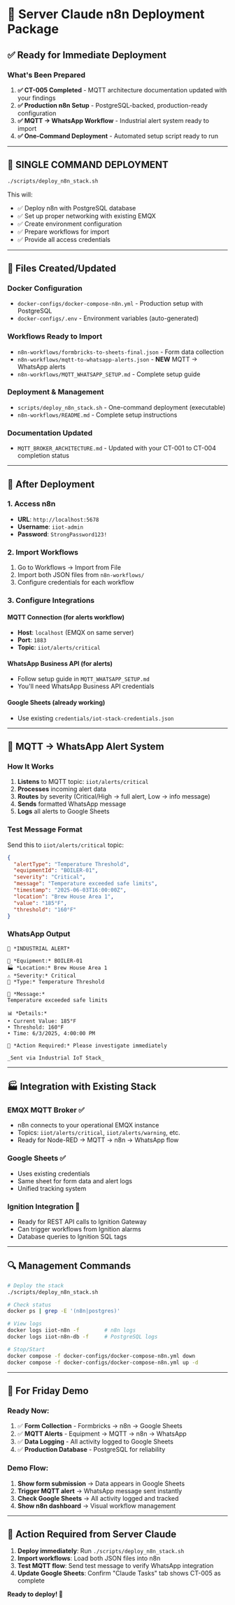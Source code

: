 # 🚀 Server Claude n8n Deployment Package

## ✅ Ready for Immediate Deployment

### What's Been Prepared
1. **✅ CT-005 Completed** - MQTT architecture documentation updated with your findings
2. **✅ Production n8n Setup** - PostgreSQL-backed, production-ready configuration
3. **✅ MQTT → WhatsApp Workflow** - Industrial alert system ready to import
4. **✅ One-Command Deployment** - Automated setup script ready to run

---

## 🎯 **SINGLE COMMAND DEPLOYMENT**

```bash
./scripts/deploy_n8n_stack.sh
```

This will:
- ✅ Deploy n8n with PostgreSQL database
- ✅ Set up proper networking with existing EMQX
- ✅ Create environment configuration
- ✅ Prepare workflows for import
- ✅ Provide all access credentials

---

## 📁 **Files Created/Updated**

### Docker Configuration
- `docker-configs/docker-compose-n8n.yml` - Production setup with PostgreSQL
- `docker-configs/.env` - Environment variables (auto-generated)

### Workflows Ready to Import
- `n8n-workflows/formbricks-to-sheets-final.json` - Form data collection
- `n8n-workflows/mqtt-to-whatsapp-alerts.json` - **NEW** MQTT → WhatsApp alerts
- `n8n-workflows/MQTT_WHATSAPP_SETUP.md` - Complete setup guide

### Deployment & Management
- `scripts/deploy_n8n_stack.sh` - One-command deployment (executable)
- `n8n-workflows/README.md` - Complete setup instructions

### Documentation Updated
- `MQTT_BROKER_ARCHITECTURE.md` - Updated with your CT-001 to CT-004 completion status

---

## 🔧 **After Deployment**

### 1. Access n8n
- **URL**: `http://localhost:5678`
- **Username**: `iiot-admin` 
- **Password**: `StrongPassword123!`

### 2. Import Workflows
1. Go to Workflows → Import from File
2. Import both JSON files from `n8n-workflows/`
3. Configure credentials for each workflow

### 3. Configure Integrations

#### MQTT Connection (for alerts workflow)
- **Host**: `localhost` (EMQX on same server)
- **Port**: `1883`
- **Topic**: `iiot/alerts/critical`

#### WhatsApp Business API (for alerts)
- Follow setup guide in `MQTT_WHATSAPP_SETUP.md`
- You'll need WhatsApp Business API credentials

#### Google Sheets (already working)
- Use existing `credentials/iot-stack-credentials.json`

---

## 📱 **MQTT → WhatsApp Alert System**

### How It Works
1. **Listens** to MQTT topic: `iiot/alerts/critical`
2. **Processes** incoming alert data
3. **Routes** by severity (Critical/High → full alert, Low → info message)
4. **Sends** formatted WhatsApp message
5. **Logs** all alerts to Google Sheets

### Test Message Format
Send this to `iiot/alerts/critical` topic:
```json
{
  "alertType": "Temperature Threshold",
  "equipmentId": "BOILER-01", 
  "severity": "Critical",
  "message": "Temperature exceeded safe limits",
  "timestamp": "2025-06-03T16:00:00Z",
  "location": "Brew House Area 1",
  "value": "185°F",
  "threshold": "160°F"
}
```

### WhatsApp Output
```
🚨 *INDUSTRIAL ALERT*

📍 *Equipment:* BOILER-01
🏭 *Location:* Brew House Area 1  
⚠️ *Severity:* Critical
🔔 *Type:* Temperature Threshold

💬 *Message:*
Temperature exceeded safe limits

📊 *Details:*
• Current Value: 185°F
• Threshold: 160°F  
• Time: 6/3/2025, 4:00:00 PM

🔧 *Action Required:* Please investigate immediately

_Sent via Industrial IoT Stack_
```

---

## 🏭 **Integration with Existing Stack**

### EMQX MQTT Broker ✅
- n8n connects to your operational EMQX instance
- Topics: `iiot/alerts/critical`, `iiot/alerts/warning`, etc.
- Ready for Node-RED → MQTT → n8n → WhatsApp flow

### Google Sheets ✅  
- Uses existing credentials
- Same sheet for form data and alert logs
- Unified tracking system

### Ignition Integration 🔄
- Ready for REST API calls to Ignition Gateway
- Can trigger workflows from Ignition alarms
- Database queries to Ignition SQL tags

---

## 🔍 **Management Commands**

```bash
# Deploy the stack
./scripts/deploy_n8n_stack.sh

# Check status
docker ps | grep -E '(n8n|postgres)'

# View logs
docker logs iiot-n8n -f        # n8n logs
docker logs iiot-n8n-db -f     # PostgreSQL logs

# Stop/Start
docker compose -f docker-configs/docker-compose-n8n.yml down
docker compose -f docker-configs/docker-compose-n8n.yml up -d
```

---

## 🎯 **For Friday Demo**

### Ready Now:
1. ✅ **Form Collection** - Formbricks → n8n → Google Sheets
2. ✅ **MQTT Alerts** - Equipment → MQTT → n8n → WhatsApp  
3. ✅ **Data Logging** - All activity logged to Google Sheets
4. ✅ **Production Database** - PostgreSQL for reliability

### Demo Flow:
1. **Show form submission** → Data appears in Google Sheets
2. **Trigger MQTT alert** → WhatsApp message sent instantly  
3. **Check Google Sheets** → All activity logged and tracked
4. **Show n8n dashboard** → Visual workflow management

---

## 🚨 **Action Required from Server Claude**

1. **Deploy immediately**: Run `./scripts/deploy_n8n_stack.sh`
2. **Import workflows**: Load both JSON files into n8n
3. **Test MQTT flow**: Send test message to verify WhatsApp integration
4. **Update Google Sheets**: Confirm "Claude Tasks" tab shows CT-005 as complete

**Ready to deploy! 🎉**